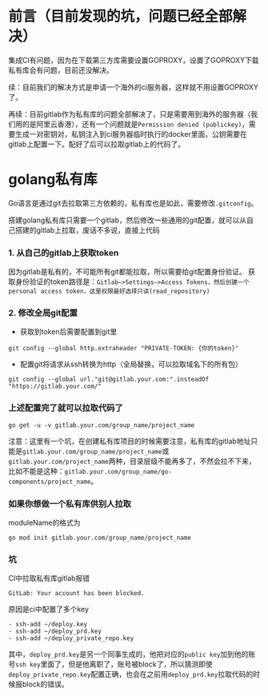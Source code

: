 # 前言（目前发现的坑，问题已经全部解决）

集成CI有问题，因为在下载第三方库需要设置GOPROXY，设置了GOPROXY下载私有库会有问题，目前还没解决。

续：目前我们的解决方式是申请一个海外的ci服务器，这样就不用设置GOPROXY了。

再续：目前gitlab作为私有库的问题全部解决了，只是需要用到海外的服务器（我们用的是阿里云香港），还有一个问题就是`Permission denied (publickey)`，需要生成一对密钥对，私钥注入到ci服务器临时执行的docker里面，公钥需要在gitlab上配置一下。配好了后可以拉取gitlab上的代码了。

# golang私有库

Go语言是通过git去拉取第三方依赖的，私有库也是如此，需要修改`.gitconfig`。

搭建golang私有库只需要一个gitlab，然后修改一些通用的git配置，就可以从自己搭建的gitlab上拉取，废话不多说，直接上代码

### 1. 从自己的gitlab上获取token

因为gitlab是私有的，不可能所有git都能拉取，所以需要给git配置身份验证。
获取身份验证的token路径是：`Gitlab—>Settings—>Access Tokens，然后创建一个personal access token，这里权限最好选择只读(read_repository)`

### 2. 修改全局git配置
 - 获取到token后需要配置到git里

```
git config --global http.extraheader "PRIVATE-TOKEN: {你的token}"
```

 - 配置git将请求从ssh转换为http（全局替换，可以拉取域名下的所有包）

```
git config --global url."git@gitlab.your.com:".insteadOf "https://gitlab.your.com/"
```

### 上述配置完了就可以拉取代码了

```
go get -u -v gitlab.your.com/group_name/project_name
```

注意：这里有一个坑，在创建私有库项目的时候需要注意，私有库的gitlab地址只能是`gitlab.your.com/group_name/project_name`或`gitlab.your.com/project_name`两种，目录层级不能再多了，不然会拉不下来，比如不能是这种：`gitlab.your.com/group_name/go-components/project_name`。

### 如果你想做一个私有库供别人拉取

moduleName的格式为

```
go mod init gitlab.your.com/group_name/project_name
```


### 坑

CI中拉取私有库gitlab报错
```
GitLab: Your account has been blocked.
```

原因是ci中配置了多个key
```
- ssh-add ~/deploy.key
- ssh-add ~/deploy_prd.key
- ssh-add ~/deploy_private_repo.key
```

其中，`deploy_prd.key`是另一个同事生成的，他把对应的`public key`加到他的账号`ssh key`里面了，但是他离职了，账号被block了，所以猜测即使`deploy_private_repo.key`配置正确，也会在之前用`deploy_prd.key`拉取代码的时候报block的错误。